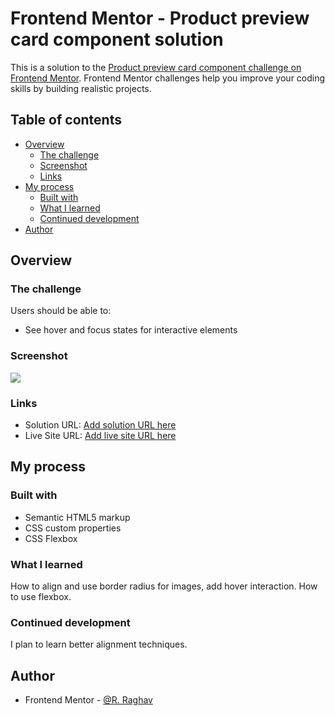 # Frontend Mentor - Product preview card component solution

This is a solution to the [Product preview card component challenge on Frontend Mentor](https://www.frontendmentor.io/challenges/product-preview-card-component-GO7UmttRfa). Frontend Mentor challenges help you improve your coding skills by building realistic projects. 

## Table of contents

- [Overview](#overview)
  - [The challenge](#the-challenge)
  - [Screenshot](#screenshot)
  - [Links](#links)
- [My process](#my-process)
  - [Built with](#built-with)
  - [What I learned](#what-i-learned)
  - [Continued development](#continued-development)
- [Author](#author)


## Overview

### The challenge

Users should be able to:
- See hover and focus states for interactive elements

### Screenshot

![](./screenshot.png)

### Links

- Solution URL: [Add solution URL here](https://github.com/Ri-Raghav/product-preview-flexbox)
- Live Site URL: [Add live site URL here](https://ri-raghav.github.io/product-preview-flexbox)

## My process

### Built with

- Semantic HTML5 markup
- CSS custom properties
- CSS Flexbox


### What I learned

How to align and use border radius for images, add hover interaction. How to use flexbox.

### Continued development
I plan to learn better alignment techniques.

## Author
- Frontend Mentor - [@R. Raghav](https://www.frontendmentor.io/profile/Ri-Raghav)

